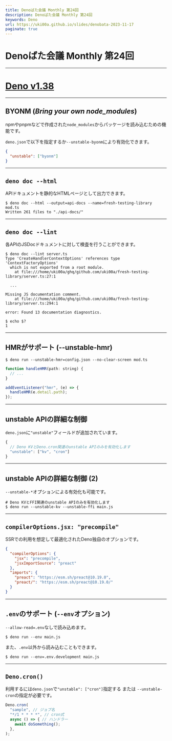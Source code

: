 ```yaml
---
title: Denoばた会議 Monthly 第24回
description: Denoばた会議 Monthly 第24回
keywords: Deno
url: https://uki00a.github.io/slides/denobata-2023-11-17
paginate: true
---
```


# Denoばた会議 Monthly 第24回

<!-- _class: lead -->

---

# [Deno v1.38](https://uki00a.github.io/deno-weekly/articles/deno/v1.38)

<!-- _class: lead -->

---

## BYONM (_Bring your own node_modules_)

npmやpnpmなどで作成された`node_modules`からパッケージを読み込むための機能です。

`deno.json`で以下を指定するか`--unstable-byonm`により有効化できます。

```json
{
  "unstable": ["byonm"]
}
```

---

## `deno doc --html`

APIドキュメントを静的なHTMLページとして出力できます。

```shell
$ deno doc --html --output=api-docs --name=fresh-testing-library mod.ts
Written 261 files to "./api-docs/"
```

---

## `deno doc --lint`

各APIのJSDocドキュメントに対して検査を行うことができます。

```shell
$ deno doc --lint server.ts
Type 'CreateHandlerContextOptions' references type 'ContextFactoryOptions'
  which is not exported from a root module.
    at file:///home/uki00a/ghq/github.com/uki00a/fresh-testing-library/server.ts:27:1

  ...

Missing JS documentation comment.
    at file:///home/uki00a/ghq/github.com/uki00a/fresh-testing-library/server.ts:294:1

error: Found 13 documentation diagnostics.

$ echo $?
1
```

---

## HMRがサポート (--unstable-hmr)

```shell
$ deno run --unstable-hmr=config.json --no-clear-screen mod.ts
```

```javascript
function handleHMR(path: string) {
  // ...
}

addEventListener("hmr", (e) => {
  handleHMR(e.detail.path);
});
```

---

## unstable APIの詳細な制御

`deno.json`に`"unstable"`フィールドが追加されています。

```javascript
{
  // Deno KVとDeno.cron関連のunstable APIのみを有効化します
  "unstable": ["kv", "cron"]
}
```

---

## unstable APIの詳細な制御 (2)

`--unstable-*`オプションによる有効化も可能です。

```shell
# Deno KVとFFI関連のunstable APIのみを有効化します
$ deno run --unstable-kv --unstable-ffi main.js
```

---

## `compilerOptions.jsx: "precompile"`

SSRでの利用を想定して最適化されたDeno独自のオプションです。

```json
{
  "compilerOptions": {
    "jsx": "precompile",
    "jsxImportSource": "preact"
  },
  "imports": {
    "preact": "https://esm.sh/preact@10.19.0",
    "preact/": "https://esm.sh/preact@10.19.0/"
  }
}
```

---

## `.env`のサポート (`--env`オプション)

`--allow-read=.env`なしで読み込めます。

```shell
$ deno run --env main.js
```

また、`.env`以外から読み込むこともできます。

```shell
$ deno run --env=.env.development main.js
```

---

## `Deno.cron()`

利用するには`deno.json`で`"unstable": ["cron"]`指定する または `--unstable-cron`の指定が必要です。

```javascript
Deno.cron(
  "sample", // ジョブ名
  "*/1 * * * *", // cron式
  async () => { // ハンドラー
    await doSomething();
  },
);
```
